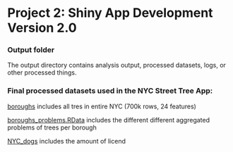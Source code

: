 # Project 2: Shiny App Development Version 2.0

### Output folder

The output directory contains analysis output, processed datasets, logs, or other processed things.

### Final processed datasets used in the NYC Street Tree App:

[boroughs](https://github.com/TZstatsADS/fall2019-proj2--sec2-grp4/blob/master/output/boroughs.RData)  includes all tres in entire NYC (700k rows, 24 features)

[boroughs_problems.RData](https://github.com/TZstatsADS/fall2019-proj2--sec2-grp4/blob/master/output/borough_problems.RData) includes the different different aggregated problems of trees per borough

[NYC_dogs](https://github.com/TZstatsADS/fall2019-proj2--sec2-grp4/blob/master/output/NYC_Dogs.csv) includes the amount of licend

